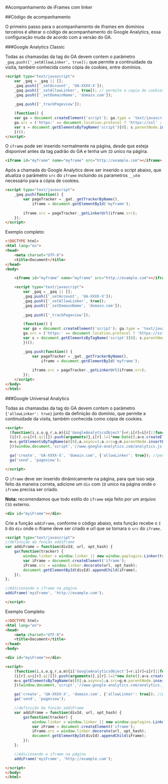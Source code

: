 #Acompanhamento de iFrames com linker

##Código de acompanhamento

O primeiro passo para o acompanhamento de iframes em domínios terceiros é alterar o código de acompanhamento do Google Analytics, essa configuração muda de acordo com a versão do GA.

###Google Analytics Classic

Todas as chamasdas da tag do GA devem contem o parâmetro `_gaq.push(['_setAllowLinker', true]);` que permite a continuidade da visita, também conhecida como cópia de cookies, entre domínios.

<!-- Tag Base -->
``` html
<script type="text/javascript">
    var _gaq = _gaq || [];
	_gaq.push(['_setAccount', 'UA-XXXX-X']);
	_gaq.push(['_setAllowLinker', true]); // permite a copia de cookies entre dominios
	_gaq.push(['_setDomainName', 'domain.com']);
	
	_gaq.push(['_trackPageview']);

	(function() {
	var ga = document.createElement('script'); ga.type = 'text/javascript'; ga.async = true;
	ga.src = ('https:' == document.location.protocol ? 'https://ssl' : 'http://www') + '.google-analytics.com/u/ga.js';
	var s = document.getElementsByTagName('script')[0]; s.parentNode.insertBefore(ga, s);
	})();
</script>
```

O `iframe` pode ser inserido normalmente na página, desde que esteja disponível antes da tag padrão do GA e tenha um `ID` unico na página.

``` html
<iframe id="myframe" name="myframe" src="http://example.com"></iframe>
```

Após a chamada do Google Analytics deve ser inserido o script abaixo, que atualiza o parâmetro `src` do `iframe` incluindo os parametros `__utm` necessário para a cópia de cookies.

``` html
<script type="text/javascript">
	_gaq.push(function() {
		var pageTracker = _gat._getTrackerByName(),
			iframe = document.getElementById('myframe');
		
		iframe.src = pageTracker._getLinkerUrl(iframe.src);
	});
</script>
```

Exemplo completo:

``` html
<!DOCTYPE html>
<html lang="en">
<head>
    <meta charset="UTF-8">
	<title>Document</title>
</head>
<body>

	<iframe id="myframe" name="myframe" src="http://example.com"></iframe>

	<script type="text/javascript">
		var _gaq = _gaq || [];
		_gaq.push(['_setAccount', 'UA-XXXX-X']);
		_gaq.push(['_setAllowLinker', true]);
		_gaq.push(['_setDomainName', 'domain.com']);
		
		_gaq.push(['_trackPageview']);

		(function() {
		var ga = document.createElement('script'); ga.type = 'text/javascript'; ga.async = true;
		ga.src = ('https:' == document.location.protocol ? 'https://ssl' : 'http://www') + '.google-analytics.com/u/ga.js';
		var s = document.getElementsByTagName('script')[0]; s.parentNode.insertBefore(ga, s);
		})();

		_gaq.push(function() {
			var pageTracker = _gat._getTrackerByName(),
				iframe = document.getElementById('myframe');
			
			iframe.src = pageTracker._getLinkerUrl(iframe.src);
		});
	</script>
</body>
</html>
```

###Google Universal Analytics

Todas as chamasdas da tag do GA devem contem o parâmetro `{'allowLinker': true}` junto da definição do domínio, que permite a continuidade da visita, também conhecida como cópia de cookies.

``` html
<script>
  (function(i,s,o,g,r,a,m){i['GoogleAnalyticsObject']=r;i[r]=i[r]||function(){
  (i[r].q=i[r].q||[]).push(arguments)},i[r].l=1*new Date();a=s.createElement(o),
  m=s.getElementsByTagName(o)[0];a.async=1;a.src=g;m.parentNode.insertBefore(a,m)
  })(window,document,'script','//www.google-analytics.com/analytics.js','ga');

  ga('create', 'UA-XXXX-X', 'domain.com', {'allowLinker': true}); //permitir a copia de cookies
  ga('send', 'pageview');

</script>
```

O `iframe` deve ser inserido dinâmicamente na página, para que isso seja feito da maneira correta, adicione um `div` com `ID` unico na página onde o `iframe` precisa ser criado.

**Nota:** recomendamos que todo estilo do `iframe` seja feito por um arquivo `CSS` externo. 

``` html
<div id="myiFrame"></div>
``` 

Crie a função `addiFrame`, conforme o código abaixo, esta função recebe o `I	D` do `div` onde o iframe deve ser criado e url que se tornara o `src` do `iframe`.

``` html
<script type="text/javascript">
//definição da função addiFrame
var addiFrame = function(divId, url, opt_hash) {
	ga(function(tracker) {
		window.linker = window.linker || new window.gaplugins.Linker(tracker);
		var iFrame = document.createElement('iframe');
		iFrame.src = window.linker.decorate(url, opt_hash);
		document.getElementById(divId).appendChild(iFrame);
	});
};

//Adicionando o iframe na página
addiFrame('myiFrame', 'http://example.com');

</script>
```

Exemplo Completo:

``` html
<!DOCTYPE html>
<html lang="en">
<head>
	<meta charset="UTF-8">
	<title>Document</title>
</head>
<body>

<div id="myiFrame"></div>

<script>
	(function(i,s,o,g,r,a,m){i['GoogleAnalyticsObject']=r;i[r]=i[r]||function(){
	(i[r].q=i[r].q||[]).push(arguments)},i[r].l=1*new Date();a=s.createElement(o),
	m=s.getElementsByTagName(o)[0];a.async=1;a.src=g;m.parentNode.insertBefore(a,m)
	})(window,document,'script','//www.google-analytics.com/analytics.js','ga');

	ga('create', 'UA-XXXX-X', 'domain.com', {'allowLinker': true}); //permitir a copia de cookies
	ga('send', 'pageview');

	//definição da função addiFrame
	var addiFrame = function(divId, url, opt_hash) {
		ga(function(tracker) {
			window.linker = window.linker || new window.gaplugins.Linker(tracker);
			var iFrame = document.createElement('iframe');
			iFrame.src = window.linker.decorate(url, opt_hash);
			document.getElementById(divId).appendChild(iFrame);
		});
	};

	//Adicionando o iframe na página
	addiFrame('myiFrame', 'http://example.com');

</script>
</body>
</html>
```



